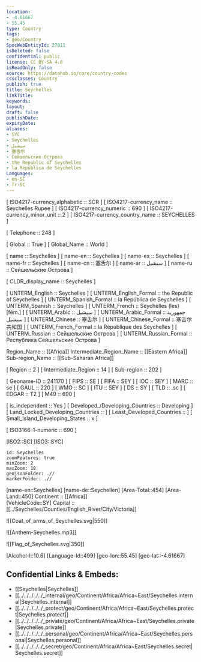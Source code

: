 ```yaml
---
location:
- -4.61667
- 55.45
type: Country
tags:
- geo/Country
SpocWebEntityId: 27011
isDeleted: false
confidential: public
license: CC BY-SA 4.0
isReadOnly: false
source: https://datahub.io/core/country-codes
cssclasses: Country
publish: true
title: Seychelles
linkTitle: 
keywords: 
layout: 
draft: false
publishDate: 
expiryDate: 
aliases:
- SYC
- Seychelles
- سيشيل
- 塞舌尔
- Сейшельские Острова
- the Republic of Seychelles
- la República de Seychelles
Languages:
- en-SC
- fr-SC
---
```



[	ISO4217-currency_alphabetic	 :: SCR ] 
[	ISO4217-currency_name	 :: Seychelles Rupee ] 
[	ISO4217-currency_numeric	 :: 690 ] 
[	ISO4217-currency_minor_unit	 :: 2 ] 
[	ISO4217-currency_country_name	 :: SEYCHELLES ] 

[	Telephone	 :: 248 ] 

[	Global	 :: True ] 
[	Global_Name	 :: World ] 

[	name	 :: Seychelles ] 
[	name-en	 :: Seychelles ] 
[	name-es	 :: Seychelles ] 
[	name-fr	 :: Seychelles ] 
[	name-cn	 :: 塞舌尔 ] 
[	name-ar	 :: سيشيل ] 
[	name-ru	 :: Сейшельские Острова ] 

[	CLDR_display_name	 :: Seychelles ] 

[	UNTERM_English	 :: Seychelles ] 
[	UNTERM_English_Formal	 :: the Republic of Seychelles ] 
[	UNTERM_Spanish_Formal	 :: la República de Seychelles ] 
[	UNTERM_Spanish	 :: Seychelles ] 
[	UNTERM_French	 :: Seychelles (les) [fém.] ] 
[	UNTERM_Arabic	 :: سيشيل ] 
[	UNTERM_Arabic_Formal	 :: جمهورية سيشيل ] 
[	UNTERM_Chinese	 :: 塞舌尔 ] 
[	UNTERM_Chinese_Formal	 :: 塞舌尔共和国 ] 
[	UNTERM_French_Formal	 :: la République des Seychelles ] 
[	UNTERM_Russian	 :: Сейшельские Острова ] 
[	UNTERM_Russian_Formal	 :: Республика Сейшельские Острова ] 

Region_Name ::  [[Africa]] 
Intermediate_Region_Name ::  [[Eastern Africa]] 
Sub-region_Name ::  [[Sub-Saharan Africa]] 

[	Region	 :: 2 ] 
[	Intermediate_Region	 :: 14 ] 
[	Sub-region	 :: 202 ] 

[	Geoname-ID	 :: 241170 ] 
[	FIPS	 :: SE ] 
[	FIFA	 :: SEY ] 
[	IOC	 :: SEY ] 
[	MARC	 :: se ] 
[	GAUL	 :: 220 ] 
[	WMO	 :: SC ] 
[	ITU	 :: SEY ] 
[	DS	 :: SY ] 
[	TLD	 :: .sc ] 
[	EDGAR	 :: T2 ] 
[	M49	 :: 690 ] 

[	is_independent	 :: Yes ] 
[	Developed_/Developing_Countries	 :: Developing ] 
[	Land_Locked_Developing_Countries	 ::  ] 
[	Least_Developed_Countries	 ::  ] 
[	Small_Island_Developing_States	 :: x ] 

[	ISO3166-1-numeric	 :: 690 ] 



[ISO2::SC] 
[ISO3::SYC] 
```leaflet
id: Seychelles
zoomFeatures: true 
minZoom: 2 
maxZoom: 18
geojsonFolder: .//
markerFolder: .//
```

[name-en::Seychelles] 
[name-de::Seychellen] 
[Area-Total::454] 
[Area-Land::450] 
Continent :: [[Africa]]  
[VehicleCode::SY] 
Capital :: [[../Seychelles/Counties/English_River/City/Victoria]]  

![[Coat_of_arms_of_Seychelles.svg|550]] 

![[Anthem-Seychelles.mp3]] 

![[Flag_of_Seychelles.svg|350]] 

[Alcohol-l::10.6] 
[Language-Id::499] 
[geo-lon::55.45] 
[geo-lat::-4.61667] 



## Confidential Links & Embeds: 
- [[Seychelles|Seychelles]] 
- [[../../../../../_internal/geo/Continent/Africa/Africa~East/Seychelles.internal|Seychelles.internal]] 
- [[../../../../../_protect/geo/Continent/Africa/Africa~East/Seychelles.protect|Seychelles.protect]] 
- [[../../../../../_private/geo/Continent/Africa/Africa~East/Seychelles.private|Seychelles.private]] 
- [[../../../../../_personal/geo/Continent/Africa/Africa~East/Seychelles.personal|Seychelles.personal]] 
- [[../../../../../_secret/geo/Continent/Africa/Africa~East/Seychelles.secret|Seychelles.secret]] 
